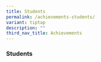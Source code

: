 ```yaml
---
title: Students
permalink: /achievements-students/
variant: tiptap
description: ""
third_nav_title: Achievements
---
```

<h3>Students</h3>
<p></p>